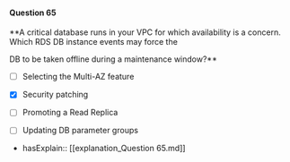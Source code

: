 #### Question  65

**A critical database runs in your VPC for which availability is a concern. Which RDS DB instance events may force the

DB to be taken offline during a maintenance window?**

- [ ] Selecting the Multi-AZ feature

- [x] Security patching

- [ ] Promoting a Read Replica

- [ ] Updating DB parameter groups

- hasExplain:: [[explanation_Question  65.md]]

